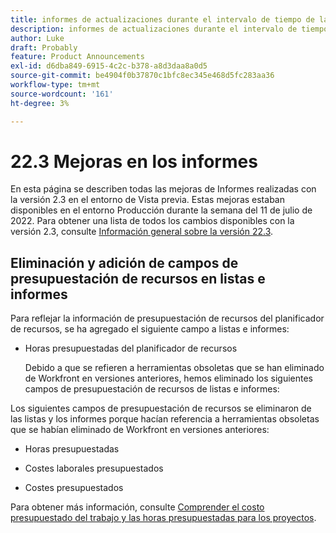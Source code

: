 ```yaml
---
title: informes de actualizaciones durante el intervalo de tiempo de la versión 2.3
description: informes de actualizaciones durante el intervalo de tiempo de la versión 2.3
author: Luke
draft: Probably
feature: Product Announcements
exl-id: d6dba849-6915-4c2c-b378-a8d3daa8a0d5
source-git-commit: be4904f0b37870c1bfc8ec345e468d5fc283aa36
workflow-type: tm+mt
source-wordcount: '161'
ht-degree: 3%

---
```


# 22.3 Mejoras en los informes

En esta página se describen todas las mejoras de Informes realizadas con la versión 2.3 en el entorno de Vista previa. Estas mejoras estaban disponibles en el entorno Producción durante la semana del 11 de julio de 2022. Para obtener una lista de todos los cambios disponibles con la versión 2.3, consulte [Información general sobre la versión 22.3](../../../product-announcements/product-releases/22.3-release-activity/22-3-release-overview.md).

## Eliminación y adición de campos de presupuestación de recursos en listas e informes

Para reflejar la información de presupuestación de recursos del planificador de recursos, se ha agregado el siguiente campo a listas e informes:

* Horas presupuestadas del planificador de recursos

   Debido a que se refieren a herramientas obsoletas que se han eliminado de Workfront en versiones anteriores, hemos eliminado los siguientes campos de presupuestación de recursos de listas e informes:


Los siguientes campos de presupuestación de recursos se eliminaron de las listas y los informes porque hacían referencia a herramientas obsoletas que se habían eliminado de Workfront en versiones anteriores:

* Horas presupuestadas

* Costes laborales presupuestados

* Costes presupuestados


Para obtener más información, consulte [Comprender el costo presupuestado del trabajo y las horas presupuestadas para los proyectos](/help/quicksilver/manage-work/projects/project-finances/budgeted-labor-cost.md).

